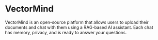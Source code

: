 # VectorMind
VectorMind is an open-source platform that allows users to upload their documents and chat with them using a RAG-based AI assistant. Each chat has memory, privacy, and is ready to answer your questions.
